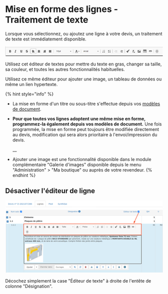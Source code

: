 # Mise en forme des lignes - Traitement de texte

Lorsque vous sélectionnez, ou ajoutez une ligne à votre devis, un traitement de texte est immédiatement disponible.

![](../../../../../.gitbook/assets/screenshot-106-.png)

Utilisez cet éditeur de textes pour mettre du texte en gras, changer sa taille, sa couleur, et toutes les autres fonctionnalités habituelles.

Utilisez ce même éditeur pour ajouter une image, un tableau de données ou même un lien hypertexte.



{% hint style="info" %}
*   La mise en forme d'un titre ou sous-titre s'effectue depuis vos [modèles de document](https://batidocs.gitbook.io/documentation/modeles-de-document).


*   **Pour que toutes vos lignes adoptent une même mise en forme, programmez-la également depuis vos modèles de document.** Une fois programmée, la mise en forme peut toujours être modifiée directement au devis, modification qui sera alors prioritaire à l'envoi/impression du devis.

    __
* Ajouter une image est une fonctionnalité disponible dans le module complémentaire "Galerie d'images" disponible depuis le menu "Administration" > "Ma boutique" ou auprès de votre revendeur.
{% endhint %}



## Désactiver l'éditeur de ligne

![](../../../../../.gitbook/assets/screenshot-63-copie-.png)

Décochez simplement la case "Éditeur de texte" à droite de l'entête de colonne "Désignation".

